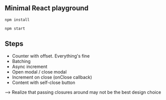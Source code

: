 ## Minimal React playground

```
npm install
```

```
npm start
```

## Steps
- Counter with offset. Everything's fine
- Batching
- Async increment
- Open modal / close modal 
- Increment on close (onClose callback)
- Content with self-close button

--> Realize that passing closures around may not be the best
design choice
